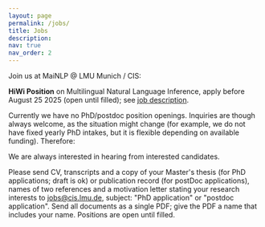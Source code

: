 ```yaml
---
layout: page
permalink: /jobs/
title: Jobs
description: 
nav: true
nav_order: 2
---
```


Join us at MaiNLP @ LMU Munich / CIS:

<!-- PhD opportunities through MCML/ELLIS.
- If you are interested in a PhD position at MaiNLP lab, we currently are open for applications through [MCML](https://www.portal.graduatecenter.lmu.de/ocgc/mcml).
- For ELLIS 2025 with MaiNLP as primary host, please also send your application to MCML.-->

<strong>HiWi Position</strong> on Multilingual Natural Language Inference, apply before August 25 2025 (open until filled); see <a href="/assets/pdf/hiwi-ad-MultilingualNLI.pdf" target="_blank">job description</a>.

Currently we have no PhD/postdoc position openings. Inquiries are though always welcome, as the situation might change (for example, we do not have fixed yearly PhD intakes, but it is flexible depending on available funding). Therefore:
  
We are always interested in hearing from interested candidates. 

Please send CV, transcripts and a copy of your Master's thesis (for PhD applications; draft is ok) or publication record (for postDoc applications), names of two references and a motivation letter stating your research interests to jobs@cis.lmu.de, subject: "PhD application" or "postdoc application". Send all documents as a single PDF; give the PDF a name that includes your name. Positions are open until filled. 


